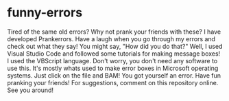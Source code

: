 # funny-errors
Tired of the same old errors? Why not prank your friends with these?
I have developed Prankerrors. Have a laugh when you go through my errors and check out what they say! You might say, "How did you do that?"
Well, I used Visual Studio Code and followed some tutorials for making message boxes! I used the VBScript language. Don't worry, you don't need any software to use this.
It's mostly whats used to make error boxes in Microsoft operating systems. Just click on the file and BAM! You got yourself an error. Have fun pranking your friends!
For suggestions, comment on this repository online. See you around!
